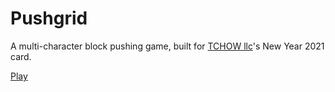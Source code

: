 # Pushgrid

A multi-character block pushing game, built for [TCHOW llc](http://tchow.com)'s New Year 2021 card.

[Play](https://ixchow.github.io/pushgrid)
